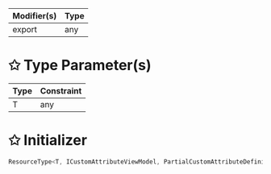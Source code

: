 | Modifier(s)                            | Type                     |
|----------------------------------------|--------------------------|
| export | any |

# &#10025; Type Parameter(s)

| Type | Constraint |
| ---- | ---------- |
| T    | any        |

# &#10025; Initializer

```ts
ResourceType<T, ICustomAttributeViewModel, PartialCustomAttributeDefinition>
```